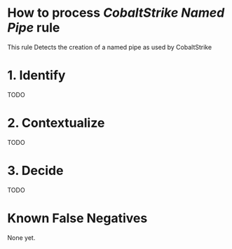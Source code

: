 # How to process *CobaltStrike Named Pipe* rule
This rule Detects the creation of a named pipe as used by CobaltStrike

# 1. Identify
TODO

# 2. Contextualize
TODO

# 3. Decide
TODO

# Known False Negatives
None yet.
